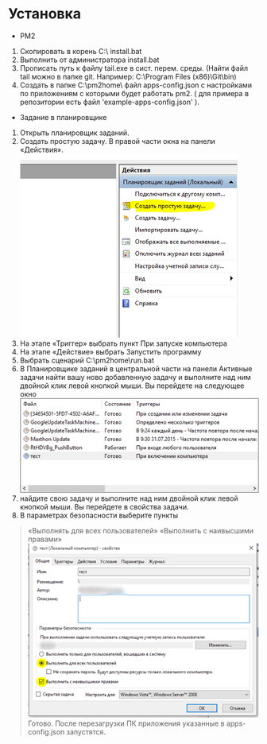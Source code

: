 # Установка
- PM2
1.	Скопировать в корень С:\ install.bat
2.	Выполнить от администратора install.bat
3.	Прописать путь к файлу tail.exe в сист. перем. среды.
(Найти файл tail можно в папке git. Например: C:\Program Files (x86)\Git\bin)
4.	Создать в папке C:\pm2home\ файл apps-config.json с настройками по приложениям с которыми будет работать pm2. ( для примера в репозитории есть файл 'example-apps-config.json' ).

- Задание в планировщике
1.	Открыть планировщик заданий.
2.	Создать простую задачу. В правой части окна на панели «Действия».
![](https://github.com/IAlexandr/autostarter/blob/master/images/img1.png)
3.	На этапе «Триггер» выбрать пункт При запуске компьютера
4.	На этапе «Действие» выбрать Запустить программу
5.	Выбрать сценарий С:\pm2home\run.bat
6.	В Планировщике заданий в центральной части на панели Активные задачи найти вашу ново добавленную задачу и выполните над ним двойной клик левой кнопкой мыши. Вы перейдете на следующее окно
![](https://github.com/IAlexandr/autostarter/blob/master/images/img2.png)
7.	найдите свою задачу и выполните над ним двойной клик левой кнопкой мыши. Вы перейдете в свойства задачи.
8.	В параметрах безопасности выберите пункты
> «Выполнять для всех пользователей»
> «Выполнить с наивысшими правами»
![](https://github.com/IAlexandr/autostarter/blob/master/images/img3.png)
Готово. После перезагрузки ПК приложения указанные в apps-config.json запустятся.